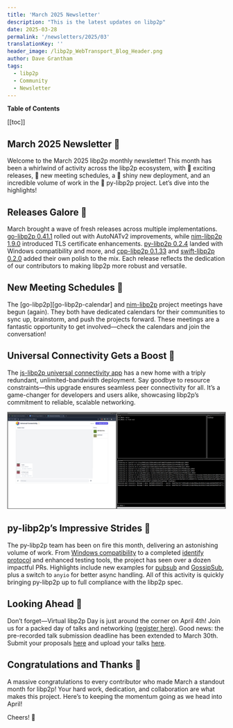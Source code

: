 ```yaml
---
title: 'March 2025 Newsletter'
description: "This is the latest updates on libp2p"
date: 2025-03-28
permalink: '/newsletters/2025/03'
translationKey: ''
header_image: /libp2p_WebTransport_Blog_Header.png
author: Dave Grantham
tags:
  - libp2p
  - Community
  - Newsletter
---
```


**Table of Contents**

[[toc]]

## March 2025 Newsletter 📰
Welcome to the March 2025 libp2p monthly newsletter! This month has been a
whirlwind of activity across the libp2p ecosystem, with 🚀 exciting releases,
📅 new meeting schedules, a 🚢 shiny new deployment, and an incredible volume
of work in the 🐍 py-libp2p project. Let’s dive into the highlights!

## Releases Galore 🚀 
March brought a wave of fresh releases across multiple implementations.
[go-libp2p 0.41.1][go-libp2p-release] rolled out with AutoNATv2 improvements,
while [nim-libp2p 1.9.0][nim-libp2p-release] introduced TLS certificate
enhancements. [py-libp2p 0.2.4][py-libp2p-release] landed with Windows
compatibility and more, and [cpp-libp2p 0.1.33][cpp-libp2p-release] and
[swift-libp2p 0.2.0][swift-libp2p-release] added their own polish to the mix.
Each release reflects the dedication of our contributors to making libp2p more
robust and versatile.

## New Meeting Schedules 📅
The [go-libp2p][go-libp2p-calendar] and [nim-libp2p][nim-libp2p-calendar]
project meetings have begun (again). They both have dedicated calendars for
their communities to sync up, brainstorm, and push the projects forward. These
meetings are a fantastic opportunity to get involved—check the calendars and
join the conversation!

## Universal Connectivity Gets a Boost 🚢
The [js-libp2p universal connectivity app][u-c-app] has a new home with a
triply redundant, unlimited-bandwidth deployment. Say goodbye to resource
constraints—this upgrade ensures seamless peer connectivity for all. It’s a
game-changer for developers and users alike, showcasing libp2p’s commitment to
reliable, scalable networking.

![The New Rust Universal Connectivity UI](../assets/rust-libp2p-peer.png)

## py-libp2p’s Impressive Strides 🐍
The py-libp2p team has been on fire this month, delivering an astonishing
volume of work. From [Windows compatibility][py-libp2p-windows] to a completed
[identify protocol][py-libp2p-identify] and enhanced testing tools, the project
has seen over a dozen impactful PRs. Highlights include new examples for
[pubsub][py-libp2p-pubsub-example] and
[GossipSub][py-libp2p-gossipsub-example], plus a switch to `anyio` for better
async handling. All of this activity is quickly bringing py-libp2p up to full
compliance with the libp2p spec.

## Looking Ahead 🔭
Don’t forget—Virtual libp2p Day is just around the corner on April 4th! Join us
for a packed day of talks and networking ([register
here][virtual-libp2p-day-registration]). Good news: the pre-recorded talk
submission deadline has been extended to March 30th. Submit your proposals
[here][virtual-libp2p-day-proposals] and upload your talks
[here][virtual-libp2p-day-videos].

## Congratulations and Thanks 🎉
A massive congratulations to every contributor who made March a standout month
for libp2p! Your hard work, dedication, and collaboration are what makes this
project. Here’s to keeping the momentum going as we head into April!

Cheers! 🍻

[go-libp2p-release]: https://github.com/libp2p/go-libp2p/pull/3244
[nim-libp2p-release]: https://github.com/vacp2p/nim-libp2p/releases/tag/v1.9.0
[py-libp2p-release]: https://github.com/libp2p/py-libp2p/releases/tag/v0.2.4
[cpp-libp2p-release]: https://github.com/libp2p/cpp-libp2p/releases/tag/v0.1.33
[swift-libp2p-release]: https://github.com/swift-libp2p/swift-libp2p/releases/tag/0.2.0
[go-lib2p-calendar]: https://lu.ma/libp2p?tag=go
[nim-libp2p-calendar]: https://lu.ma/libp2p?tag=nim
[u-c-app]: https://universal-connectivity.js.bootstrap.farm/
[py-libp2p-windows]: https://github.com/libp2p/py-libp2p/pull/508
[py-libp2p-identify]: https://github.com/libp2p/py-libp2p/pull/506
[py-libp2p-pubsub-example]: https://github.com/libp2p/py-libp2p/pull/515
[py-libp2p-gossipsub-example]: https://github.com/libp2p/py-libp2p/pull/518
[virtual-libp2p-day-registration]: https://lu.ma/pauos8a7
[virtual-libp2p-day-proposals]: https://forms.gle/SsBP4671MSt3JNLt8
[virtual-libp2p-day-videos]: https://drive.google.com/drive/folders/1EuLWhhGGnwDYuYzkxMl5aHWOHLILuB-F
